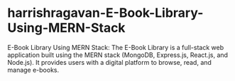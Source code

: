 # harrishragavan-E-Book-Library-Using-MERN-Stack
E-Book Library Using MERN Stack: 
The E-Book Library is a full-stack web application built using the MERN stack (MongoDB, Express.js, React.js, and Node.js). It provides users with a digital platform to browse, read, and manage e-books.
